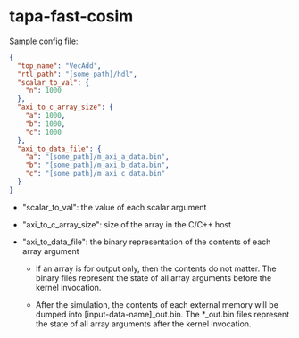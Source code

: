 # tapa-fast-cosim

Sample config file:

```json
{
  "top_name": "VecAdd",
  "rtl_path": "[some_path]/hdl",
  "scalar_to_val": {
    "n": 1000
  },
  "axi_to_c_array_size": {
    "a": 1000,
    "b": 1000,
    "c": 1000
  },
  "axi_to_data_file": {
    "a": "[some_path]/m_axi_a_data.bin",
    "b": "[some_path]/m_axi_b_data.bin",
    "c": "[some_path]/m_axi_c_data.bin"
  }
}
```
- "scalar_to_val": the value of each scalar argument

- "axi_to_c_array_size": size of the array in the C/C++ host

- "axi_to_data_file": the binary representation of the contents of each array argument

  - If an array is for output only, then the contents do not matter. The binary files represent the state of all array arguments before the kernel invocation.
  
  - After the simulation, the contents of each external memory will be dumped into [input-data-name]_out.bin. The *_out.bin files represent the state of all array arguments after the kernel invocation.